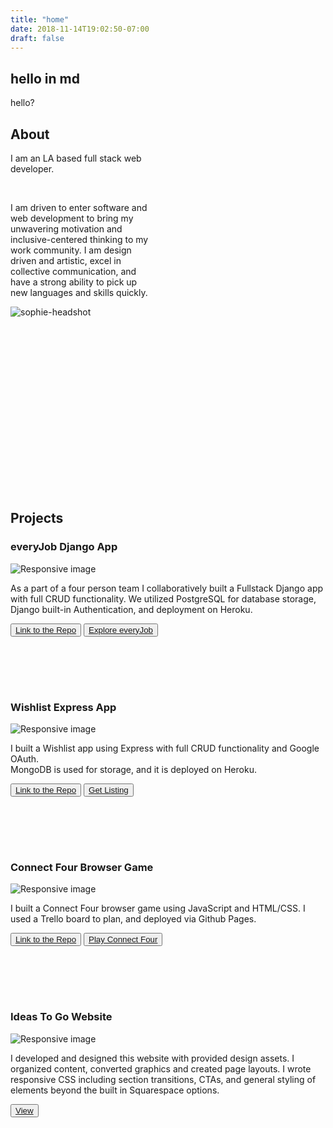 ```yaml
---
title: "home"
date: 2018-11-14T19:02:50-07:00
draft: false
---
```

## hello in md
<p>hello?</p>

<div class="row" style="padding-bottom: 7vh;">
	<div class=" d-flex align-items-stretch col-12 col-sm-6 mt-3 mb-4" style="padding-right: 7vh;">
		<div class="about">
			<h2 id="about-anchor">About</h2>
			<p>I am an LA based full stack web developer.</p></br>
			<p>I am driven to enter software and web development to bring my unwavering motivation and inclusive-centered thinking to my work community. I am design driven and artistic, excel in collective communication, and have a strong ability to pick up new languages and skills quickly.</p>
		</div>
	</div>
	<div class=" col-12 col-sm-6 d-flex justify-content-center">
		<img src="https://i.imgur.com/JHCnK3L.jpg" alt="sophie-headshot" id="headshot"/>
	</div>
</div>

<h2 id="projects-anchor">Projects</h2>
<div>
	<div class="row">
		<div class=" d-flex align-items-stretch col-12 col-sm-6 mt-3 mb-4">
			<div class="project">
				<h3 class="top card-headerr d-flex justify-content-between">everyJob Django App</h3>
				<div class="card-body">
					<img class="card-img-bottom img-fluid float-left" src="https://i.imgur.com/ixSrCHd.png" alt="Responsive image"/>
					<p class="card-text">As a part of a four person team I collaboratively  built a Fullstack Django app with full CRUD functionality.
						We utilized PostgreSQL for database storage, Django built-in Authentication, and deployment on Heroku.</p>
					<button style="margin-bottom: 2vh"><a target="_blank" rel="noopener noreferrer" href="https://github.com/sophiedamelio/everyJob">Link to the Repo</a></button>
					<!-- add in hover w login for demo -->
					<button><a target="_blank" rel="noopener noreferrer" href="https://sophie-everyjob.herokuapp.com/">Explore everyJob</a></button>
				</div>
			</div>
		</div>
		<div class=" d-flex align-items-stretch col-12 col-sm-6 mt-3 mb-4">
			<div class=" project">
				<h3 class="top card-headerr d-flex justify-content-between">Wishlist Express App</h3>
				<div class="card-body">
					<img class="card-img-bottom img-fluid float-left" src="https://i.imgur.com/DgzgQqh.png" alt="Responsive image"/>
					<p class="card-text">I built a Wishlist app using Express with full CRUD functionality and Google OAuth.</br>
						MongoDB is used for storage, and it is deployed on Heroku.</p>
					<button style="margin-bottom: 2vh"><a target="_blank" rel="noopener noreferrer" href="https://github.com/sophiedamelio/project_two">Link to the Repo</a></button>
					<!-- add in hover w login for demo -->
					<button><a target="_blank" rel="noopener noreferrer" href="https://sophie-project-two.herokuapp.com/">Get Listing</a></button>
				</div>
			</div>
		</div>
	</div>
	<div class="row" style="padding-bottom: 7vh;">
		<div class="d-flex align-items-stretch  col-12 col-sm-6 mt-3 mb-4">
			<div class=" project">
				<h3 class="top card-headerr d-flex justify-content-between">Connect Four Browser Game</h3>
				<div class="card-body">
					<!--  should this be an ikmage? -->
					<img class="card-img-bottom img-fluid float-left" src="https://i.imgur.com/b9LmOUu.png" alt="Responsive image"/>
					<p class="card-text">I built a Connect Four browser game using JavaScript and HTML/CSS.
						I used a Trello board to plan, and deployed via Github Pages. </p>
					<button style="margin-bottom: 2vh"><a target="_blank" rel="noopener noreferrer" href="https://github.com/sophiedamelio/connect_four/">Link to the Repo</a></button>
					<!-- add in hover w login for demo -->
					<button><a target="_blank" rel="noopener noreferrer" href="https://sophiedamelio.github.io/connect_four/">Play Connect Four</a></button>
				</div>
			</div>
		</div>
		<div class=" d-flex align-items-stretch col-12 col-sm-6 mt-3 mb-4">
			<div class=" project">
				<h3 class="top card-headerr d-flex justify-content-between">Ideas To Go Website</h3>
				<div class="card-body">
					<img class="card-img-bottom img-fluid float-left" src="https://i.imgur.com/Zgn5lPV.jpg" alt="Responsive image"/>
					<p class="card-text">I developed and designed this website with provided design assets. I organized content, converted graphics and created page layouts. I wrote responsive CSS including section transitions, CTAs, and general styling of elements beyond the built in Squarespace options. </p>
					<!-- add in sentence about not maintaining it, add link to page that displays the screenshots -->
					<!-- link to itg_detail.html -->
					<button><a href='/itg_detail'>View</a></button>
				</div>
			</div>
		</div>
	</div>
</div>